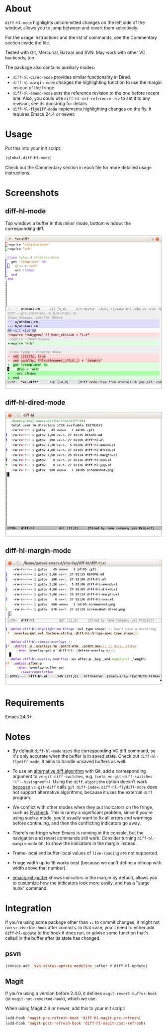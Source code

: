 About
=====

`diff-hl-mode` highlights uncommitted changes on the left side of the window,
allows you to jump between and revert them selectively.

For the usage instructions and the list of commands, see the Commentary section
inside the file.

Tested with Git, Mercurial, Bazaar and SVN. May work with other VC backends, too.

The package also contains auxiliary modes:

* `diff-hl-dired-mode` provides similar functionality in Dired.
* `diff-hl-margin-mode` changes the highlighting function to
  use the margin instead of the fringe.
* `diff-hl-amend-mode` sets the reference revision to the one before
  recent one. Also, you could use `diff-hl-set-reference-rev` to set
  it to any revision, see its docstring for details.
* `diff-hl-flydiff-mode` implements highlighting changes on the fly.
  It requires Emacs 24.4 or newer.

Usage
=====

Put this into your init script:

```lisp
(global-diff-hl-mode)
```

Check out the Commentary section in each file for more detailed usage
instructions.

Screenshots
=====

diff-hl-mode
-----
Top window: a buffer in this minor mode, bottom window: the corresponding diff.

![screenie](screenshot.png)

diff-hl-dired-mode
-----

![screenie](screenshot-dired.png)

diff-hl-margin-mode
-----

![screenie](screenshot-margin.png)

Requirements
=====

Emacs 24.3+.

Notes
=====

* By default `diff-hl-mode` uses the corresponding VC diff command, so
  it's only accurate when the buffer is in saved state. Check out
  `diff-hl-flydiff-mode`, it aims to handle unsaved buffers as well.

* To use an
  [alternative diff algorithm](http://stackoverflow.com/questions/32365271/whats-the-difference-between-git-diff-patience-and-git-diff-histogram)
  with Git, add a corresponding argument to `vc-git-diff-switches`,
  e.g. `(setq vc-git-diff-switches '("--histogram"))`. Using the
  `diff.algorithm` option doesn't work
  [because](http://article.gmane.org/gmane.comp.version-control.git/294622)
  `vc-git-diff` calls `git diff-index`. `diff-hl-flydiff-mode` does
  not support alternative algorithms, because it uses the external
  `diff` program.

* We conflict with other modes when they put indicators on the fringe,
  such as [Flycheck](https://github.com/flycheck/flycheck). This is
  rarely a significant problem, since if you're using such a mode,
  you'd usually want to fix all errors and warnings before continuing,
  and then the conflicting indicators go away.

* There's no fringe when Emacs is running in the console, but the navigation
  and revert commands still work. Consider turning `diff-hl-margin-mode` on,
  to show the indicators in the margin instead.

* Frame-local and buffer-local values of `line-spacing` are not supported.

* Fringe width up to 16 works best (because we can't define a bitmap
  with width above that number).

* [emacs-git-gutter](https://github.com/syohex/emacs-git-gutter) shows
  indicators in the margin by default, allows you to customize how the
  indicators look more easily, and has a "stage hunk" command.

Integration
=====

If you're using some package other than `vc` to commit changes, it might
not run `vc-checkin-hook` after commits. In that case, you'll need to
either add `diff-hl-update` to the hook it does run, or advise some
function that's called in the buffer after its state has changed.

psvn
-----

```lisp
(advice-add 'svn-status-update-modeline :after #'diff-hl-update)
```

Magit
-----

If you're using a version before 2.4.0, it defines `magit-revert-buffer-hook`
(or `magit-not-reverted-hook`), which we use.

When using Magit 2.4 or newer, add this to your init script:

```lisp
(add-hook 'magit-pre-refresh-hook 'diff-hl-magit-pre-refresh)
(add-hook 'magit-post-refresh-hook 'diff-hl-magit-post-refresh)
```
